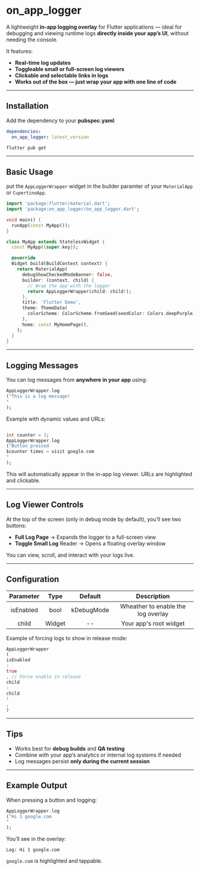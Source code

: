 # on_app_logger

A lightweight **in-app logging overlay** for Flutter applications — ideal for debugging and viewing
runtime logs **directly inside your app’s UI**, without needing the console.

It features:

- **Real-time log updates**
- **Toggleable small or full-screen log viewers**
- **Clickable and selectable links in logs**
- **Works out of the box — just wrap your app with one line of code**

---

## Installation

Add the dependency to your **pubspec.yaml**:

```yaml
dependencies:
  on_app_logger: latest_version
```

```bash
flutter pub get
```

---

## Basic Usage

put the `AppLoggerWrapper` widget in the builder paramter of your `MaterialApp` or `CupertinoApp`.

```dart
import 'package:flutter/material.dart';
import 'package:on_app_logger/on_app_logger.dart';

void main() {
  runApp(const MyApp());
}

class MyApp extends StatelessWidget {
  const MyApp({super.key});

  @override
  Widget build(BuildContext context) {
    return MaterialApp(
      debugShowCheckedModeBanner: false,
      builder: (context, child) {
        // Wrap the app with the logger
        return AppLoggerWrapper(child: child!);
      },
      title: 'Flutter Demo',
      theme: ThemeData(
        colorScheme: ColorScheme.fromSeed(seedColor: Colors.deepPurple),
      ),
      home: const MyHomePage(),
    );
  }
}
```

---

## Logging Messages

You can log messages from **anywhere in your app** using:

```dart
AppLoggerWrapper.log
("This is a log message!
"
);
```

Example with dynamic values and URLs:

```dart

int counter = 3;
AppLoggerWrapper.log
("Button pressed 
$counter times — visit google.com
"
);
```

This will automatically appear in the in-app log viewer.
URLs are highlighted and clickable.

---

## Log Viewer Controls

At the top of the screen (only in debug mode by default), you’ll see two buttons:

- **Full Log Page** → Expands the logger to a full-screen view
- **Toggle Small Log** Reader → Opens a floating overlay window

You can view, scroll, and interact with your logs live.

---

## Configuration

| Parameter |  Type  |  Default   |            Description             |
|:---------:|:------:|:----------:|:----------------------------------:|
| isEnabled |  bool  | kDebugMode | Wheather to enable the log overlay |
|   child   | Widget |     --     |       Your app's root widget       |

Example of forcing logs to show in release mode:

```dart
AppLoggerWrapper
(
isEnabled
:
true
, // Force enable in release
child
:
child
!
,
)
```

---

## Tips

- Works best for **debug builds** and **QA testing**
- Combine with your app’s analytics or internal log systems if needed
- Log messages persist **only during the current session**

---

## Example Output

When pressing a button and logging:

```dart
AppLoggerWrapper.log
("Hi 1 google.com
"
);
```

You’ll see in the overlay:

```text
Log: Hi 1 google.com
```

`google.com` is highlighted and tappable.
